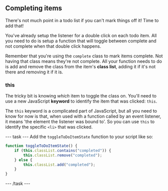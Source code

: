 ## Completing items
There's not much point in a todo list if you can't mark things off it! Time to add that!

You've already setup the listener for a double click on each todo item. All you need to do is setup a function that will toggle between complete and not complete when that double click happens.

Remember that you're using the `complete` class to mark items complete. Not having that class means they're not complete. All your function needs to do is add and remove the class from the item's **class list**, adding it if it's not there and removing it if it is. 

### this
The tricky bit is knowing *which* item to toggle the class on. You'll need to use a new JavaScript **keyword** to identify the item that was clicked: `this`. 

The `this` keyword is a complicated part of JavaScript, but all you need to know for now is that, when used with a function called by an event listener, it means 'the element the listener was bound to'. So you can use `this` to identify the specific `<li>` that was clicked.

--- task ---
Add the `toggleToDoItemState` function to your script like so:

```JavaScript
function toggleToDoItemState() {
    if (this.classList.contains("completed")) {
        this.classList.remove("completed");
    } else {
        this.classList.add("completed");
    }
}
```
--- /task ---